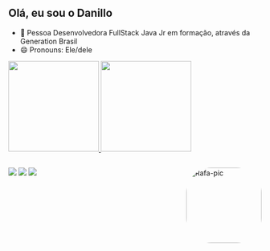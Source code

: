 ## Olá, eu sou o Danillo

- 🌱 Pessoa Desenvolvedora FullStack Java Jr em formação, através da Generation Brasil
- 😄 Pronouns: Ele/dele

<div>
  <a href="https://github.com/danilloele">
  <img height="180em" src="https://github-readme-stats.vercel.app/api?username=danilloele&show_icons=true&theme=dracula&include_all_commits=true&count_private=true"/>
  <img height="180em" src="https://github-readme-stats.vercel.app/api/top-langs/?username=danilloele&layout=compact&langs_count=7&theme=dracula"/>
</div>
  <img align="right" alt="Rafa-pic" height="150" style="border-radius:50px;" src="https://i.picasion.com/pic91/d91f2b7efb9284513aa4fb2ff6b5ed48.gif">
  
  ##
  
  <div>
  <a href="https://www.linkedin.com/in/danillocavalcante/" target="_blank"><img src="https://img.shields.io/badge/-LinkedIn-%230077B5?style=for-the-badge&logo=linkedin&logoColor=white" target="_blank"></a> 
     <a href = "mailto:contatolimadanillo9@gmail.com"><img src="https://img.shields.io/badge/-Gmail-%23333?style=for-the-badge&logo=gmail&logoColor=white" target="_blank"></a>
    <a href="https://instagram.com/danilloele" target="_blank"><img src="https://img.shields.io/badge/-Instagram-%23E4405F?style=for-the-badge&logo=instagram&logoColor=white" target="_blank"></a>
  </div>
